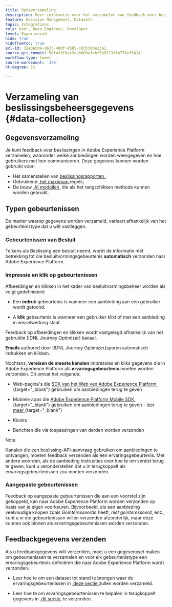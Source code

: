 ```yaml
---
title: Dataverzameling
description: Meer informatie over het verzamelen van feedback over beslissingsbeheer
feature: Decision Management, Datasets
topic: Integrations
role: User, Data Engineer, Developer
level: Experienced
hide: true
hidefromtoc: true
exl-id: 32e3a5b9-0633-48df-95b5-c03536be23a1
source-git-commit: 58f4fdf8ec3cdb609efebf5b8713f6b770ef5414
workflow-type: tm+mt
source-wordcount: '378'
ht-degree: 1%

---
```


# Verzameling van beslissingsbeheersgegevens {#data-collection}

## Gegevensverzameling

Je kunt feedback over beslissingen in Adobe Experience Platform verzamelen, waaronder welke aanbiedingen worden weergegeven en hoe gebruikers met hen communiceren. Deze gegevens kunnen worden gebruikt voor:

* Het samenstellen van [&#x200B; beslissingsrapporten &#x200B;](../cja-reporting.md);
* Gebruikend [&#x200B; het maximum &#x200B;](../items.md#capping) regels;
* De bouw [&#x200B; AI modellen &#x200B;](../ranking/ai-models.md) die als het rangschikken methode kunnen worden gebruikt.

## Typen gebeurtenissen

De manier waarop gegevens worden verzameld, varieert afhankelijk van het gebeurtenistype dat u wilt vastleggen.

### Gebeurtenissen van Besluit

Telkens als Beslissing een besluit neemt, wordt de informatie met betrekking tot die besluitvormingsgebeurtenis **automatisch** verzonden naar Adobe Experience Platform. <!--TBC + link-->

### Impressie en klik op gebeurtenissen

Afbeeldingen en klikken in het kader van besluitvormingsbeheer worden als volgt gedefinieerd:

* Een **indruk** gebeurtenis is wanneer een aanbieding aan een gebruiker wordt getoond.

* A **klik** gebeurtenis is wanneer een gebruiker klikt of met een aanbieding in wisselwerking staat.

Feedback op afbeeldingen en klikken wordt vastgelegd afhankelijk van het gebruikte [!DNL Journey Optimizer] kanaal.

**Emails** authored door [!DNL Journey Optimizer] **&#x200B;**&#x200B;sporen automatisch indrukken en klikken.

Nochtans, **vereisen de meeste kanalen** impressies en kliks gegevens die in Adobe Experience Platform als **ervaringsgebeurtenis** moeten worden verzonden. Dit omvat het volgende:

* Web-pagina&#39;s die [&#x200B; SDK van het Web van Adobe Experience Platform &#x200B;](https://experienceleague.adobe.com/docs/experience-platform/edge/home.html?lang=nl-NL){target="_blank"} gebruiken om aanbiedingen terug te geven

* Mobiele apps die [&#x200B; Adobe Experience Platform Mobile SDK &#x200B;](https://experienceleague.adobe.com/docs/platform-learn/data-collection/mobile-sdk/overview.html?lang=nl-NL){target="_blank"} gebruiken om aanbiedingen terug te geven - [&#x200B; leer meer &#x200B;](https://developer.adobe.com/client-sdks/documentation/adobe-journey-optimizer-decisioning/#ab-sj-tracking-servers){target="_blank"}
* Kiosks
* Berichten die via toepassingen van derden worden verzonden
  <!--Mobile push notifications authored by [!DNL Journey Optimizer] - [Learn more](https://developer.adobe.com/client-sdks/documentation/adobe-journey-optimizer/api-reference/#handlenotificationresponse){target="_blank"}-->

>[!NOTE]
>
>Kanalen die een beslissing-API-aanvraag gebruiken om aanbiedingen te ontvangen, moeten feedback verzenden als een ervaringsgebeurtenis. Met andere woorden, als de aanbieding instructies over hoe te om vereist terug te geven, kunt u veronderstellen dat u in terugkoppelt als ervaringsgebeurtenissen zou moeten verzenden.

### Aangepaste gebeurtenissen

Feedback op aangepaste gebeurtenissen die aan een voorstel zijn gekoppeld, kan naar Adobe Experience Platform worden verzonden op basis van je eigen voorkeuren. Bijvoorbeeld, als een aanbieding veelvoudige knopen zoals *Geïnteresseerde* heeft, *niet geinteresseerd*, enz., kunt u in die gebeurtenissen willen verzenden afzonderlijk, maar deze kunnen ook binnen als ervaringsgebeurtenissen worden verzonden.

## Feedbackgegevens verzenden

Als u feedbackgegevens wilt verzenden, moet u een gegevensset maken om gebeurtenissen te verzamelen en voor elk gebeurtenistype een ervaringsgebeurtenis definiëren die naar Adobe Experience Platform wordt verzonden.

* Leer hoe te om een dataset tot stand te brengen waar de ervaringsgebeurtenissen in [&#x200B; deze sectie &#x200B;](create-dataset.md) zullen worden verzameld.

* Leer hoe te om ervaringsgebeurtenissen te bepalen in terugkoppelt gegevens in [&#x200B; dit sectie &#x200B;](schema-requirement.md) te verzenden.
